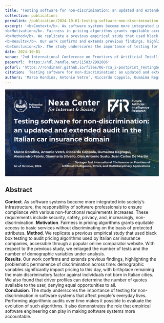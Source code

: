 ```yaml
---
title: "Testing software for non-discrimination: an updated and extended audit in the Italian car insurance domain"
collection: publications
permalink: /publication/2024-10-01-testing-software-non-discrimination-updated-extended-audit-italian-car-insurance
excerpt: '<b>Context</b>. As software systems become more integrated into society’s infrastructure, the responsibility of software professionals to ensure compliance with various non-functional requirements increases. These requirements include security, safety, privacy, and, increasingly, non-discrimination.
<b>Motivation</b>. Fairness in pricing algorithms grants equitable access to basic services without discriminating on the basis of protected attributes. 
<b>Method</b>. We replicate a previous empirical study that used black box testing to audit pricing algorithms used by Italian car insurance companies, accessible through a popular online comparator website. With respect to the previous study, we enlarged the number of tests and the number of demographic variables under analysis.  
<b>Results</b>. Our work confirms and extends previous findings, highlighting the problematic permanence of discrimination across time: demographic variables significantly impact pricing to this day, with birthplace remaining the main discriminatory factor against individuals not born in Italian cities. We also found that driver profiles can determine the number of quotes available to the user, denying equal opportunities to all.   
<b>Conclusion</b>. The study underscores the importance of testing for non-discrimination in software systems that affect people&apos;s everyday lives. Performing algorithmic audits over time makes it possible to evaluate the evolution of such algorithms. It also demonstrates the role that empirical software engineering can play in making software systems more accountable. '
date: 2024-10-01
venue: '2nd International Conference on Frontiers of Artificial Intelligence, Ethics, and Multidisciplinary Applications; 1st - 2nd October 2024; Athens, Greece.'
paperurl: 'https://hdl.handle.net/11583/2992086'
pdfurl: 'https://rondinamr.github.io/files/06-rca_2-postprint_TestingSoftwareforNonDiscrimination.pdf'
citation: 'Testing software for non-discrimination: an updated and extended audit in the Italian car insurance domain / Rondina, Marco; Vetro&apos;, Antonio; Coppola, Riccardo; Regragui, Oumaima; Fabris, Alessandro; Silvello, Gianmaria; Susto, Gian Antonio; De Martin, Juan Carlos. - (In corso di stampa). (Intervento presentato al convegno 2nd International Conference on Frontiers of Artificial Intelligence, Ethics, and Multidisciplinary Applications tenutosi a Athens (Greece) nel 1st - 2nd October 2024).'
authors: 'Marco Rondina, Antonio Vetro’, Riccardo Coppola, Oumaima Regragui, Alessandro Fabris, Gianmaria Silvello, Gian Antonio Susto, Juan Carlos De Martin'
---
```

<p align="center"><img src="../images/faiema_first_slide.png" alt="Testing software for non-discrimination: an updated and extended audit in the Italian car insurance domain"></p>

<h2>Abstract</h2>

<b>Context</b>. As software systems become more integrated into society’s infrastructure, the responsibility of software professionals to ensure compliance with various non-functional requirements increases. These requirements include security, safety, privacy, and, increasingly, non-discrimination.
<b>Motivation</b>. Fairness in pricing algorithms grants equitable access to basic services without discriminating on the basis of protected attributes. 
<b>Method</b>. We replicate a previous empirical study that used black box testing to audit pricing algorithms used by Italian car insurance companies, accessible through a popular online comparator website. With respect to the previous study, we enlarged the number of tests and the number of demographic variables under analysis.  
<b>Results</b>. Our work confirms and extends previous findings, highlighting the problematic permanence of discrimination across time: demographic variables significantly impact pricing to this day, with birthplace remaining the main discriminatory factor against individuals not born in Italian cities. We also found that driver profiles can determine the number of quotes available to the user, denying equal opportunities to all.   
<b>Conclusion</b>. The study underscores the importance of testing for non-discrimination in software systems that affect people&apos;s everyday lives. Performing algorithmic audits over time makes it possible to evaluate the evolution of such algorithms. It also demonstrates the role that empirical software engineering can play in making software systems more accountable. 
